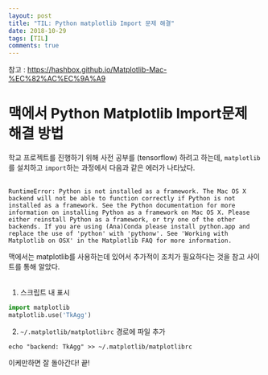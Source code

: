 ```yaml
---
layout: post
title: "TIL: Python matplotlib Import 문제 해결"
date: 2018-10-29
tags: [TIL]
comments: true
---
```


참고 : https://hashbox.github.io/Matplotlib-Mac-%EC%82%AC%EC%9A%A9
# 맥에서 Python Matplotlib Import문제 해결 방법

학교 프로젝트를 진행하기 위해 사전 공부를 (tensorflow) 하려고 하는데, `matplotlib`를 설치하고 `import`하는 과정에서 다음과 같은 에러가 나타났다. <br>
<br>

```
RuntimeError: Python is not installed as a framework. The Mac OS X backend will not be able to function correctly if Python is not installed as a framework. See the Python documentation for more information on installing Python as a framework on Mac OS X. Please either reinstall Python as a framework, or try one of the other backends. If you are using (Ana)Conda please install python.app and replace the use of 'python' with 'pythonw'. See 'Working with Matplotlib on OSX' in the Matplotlib FAQ for more information.
```

맥에서는 matplotlib를 사용하는데 있어서 추가적이 조치가 필요하다는 것을 참고 사이트를 통해 알았다. <br>
<br>

1. 스크립트 내 표시

```python
import matplotlib
matplotlib.use('TkAgg')
```

2. `~/.matplotlib/matplotlibrc` 경로에 파일 추가

```
echo "backend: TkAgg" >> ~/.matplotlib/matplotlibrc
```

이케만하면 잘 돌아간다! 끝!
<br>
